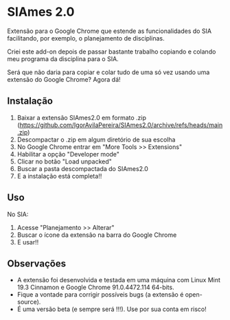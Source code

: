 # SIAmes 2.0

Extensão para o Google Chrome que estende as funcionalidades do SIA facilitando, por exemplo, o planejamento de disciplinas.

Criei este add-on depois de passar bastante trabalho copiando e colando meu programa da disciplina para o SIA. 

Será que não daria para copiar e colar tudo de uma só vez usando uma extensão do Google Chrome? Agora dá!


## Instalação

1) Baixar a extensão SIAmes2.0 em formato .zip (https://github.com/IgorAvilaPereira/SIAmes2.0/archive/refs/heads/main.zip)
2) Descompactar o .zip em algum diretório de sua escolha
3) No Google Chrome entrar em "More Tools >> Extensions"
4) Habilitar a opção "Developer mode"
5) Clicar no botão "Load unpacked"
6) Buscar a pasta descompactada do SIAmes2.0
7) E a instalação está completa!!

## Uso

No SIA:

1) Acesse "Planejamento >> Alterar"
2) Buscar o ícone da extensão na barra do Google Chrome
3) E usar!!

## Observações

* A extensão foi desenvolvida e testada em uma máquina com Linux Mint 19.3 Cinnamon e Google Chrome 91.0.4472.114 64-bits. 
* Fique a vontade para corrigir possíveis bugs (a extensão é open-source).
* É uma versão beta (e sempre será !!!). Use por sua conta em risco!


